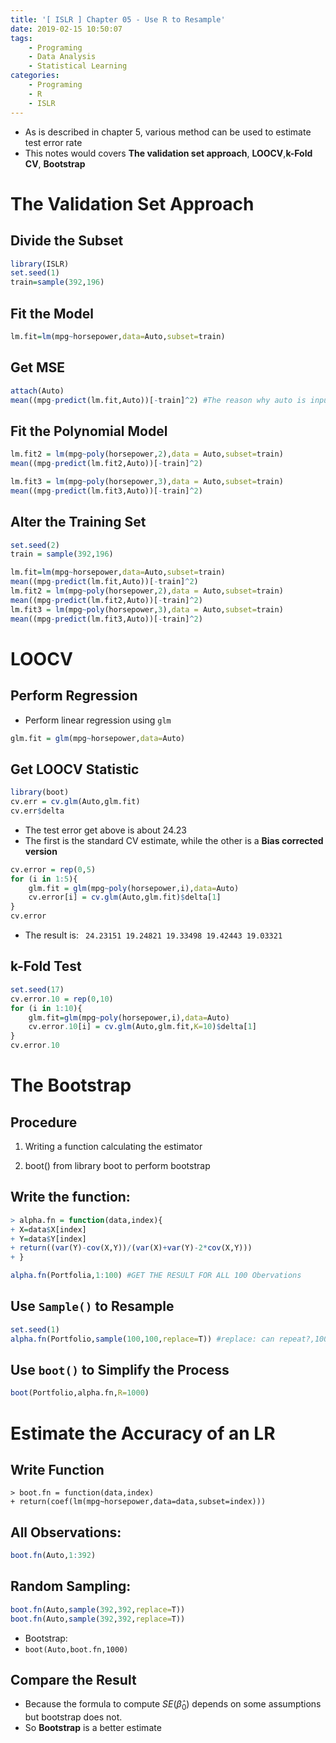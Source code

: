 ```yaml
---
title: '[ ISLR ] Chapter 05 - Use R to Resample'
date: 2019-02-15 10:50:07
tags:
	- Programing
	- Data Analysis
	- Statistical Learning
categories:
	- Programing
	- R
	- ISLR
---
```


- As is described in chapter 5, various method can be used to estimate test error rate
- This notes would covers **The validation set approach**, **LOOCV**,**k-Fold CV**, **Bootstrap**

<!--more-->

# The Validation Set Approach

## Divide the Subset

```R
library(ISLR)
set.seed(1)
train=sample(392,196)
```

## Fit the Model

```R
lm.fit=lm(mpg~horsepower,data=Auto,subset=train)
```

## Get MSE

```R
attach(Auto)
mean((mpg-predict(lm.fit,Auto))[-train]^2) #The reason why auto is inputed: including the validation set
```

## Fit the Polynomial Model

```R
lm.fit2 = lm(mpg~poly(horsepower,2),data = Auto,subset=train)
mean((mpg-predict(lm.fit2,Auto))[-train]^2)

lm.fit3 = lm(mpg~poly(horsepower,3),data = Auto,subset=train)
mean((mpg-predict(lm.fit3,Auto))[-train]^2)
```

## Alter the Training Set

```R
set.seed(2)
train = sample(392,196)

lm.fit=lm(mpg~horsepower,data=Auto,subset=train)
mean((mpg-predict(lm.fit,Auto))[-train]^2)
lm.fit2 = lm(mpg~poly(horsepower,2),data = Auto,subset=train)
mean((mpg-predict(lm.fit2,Auto))[-train]^2)
lm.fit3 = lm(mpg~poly(horsepower,3),data = Auto,subset=train)
mean((mpg-predict(lm.fit3,Auto))[-train]^2)
```

# LOOCV

## Perform Regression

- Perform linear regression using `glm`

```R
glm.fit = glm(mpg~horsepower,data=Auto)
```

## Get LOOCV Statistic

```R
library(boot)
cv.err = cv.glm(Auto,glm.fit)
cv.err$delta
```

- The test error get above is about 24.23
- The first is the standard CV estimate, while the other is a **Bias corrected version**

```R
cv.error = rep(0,5)
for (i in 1:5){
    glm.fit = glm(mpg~poly(horsepower,i),data=Auto)
    cv.error[i] = cv.glm(Auto,glm.fit)$delta[1]
}
cv.error
```

- The result is: ` 24.23151 19.24821 19.33498 19.42443 19.03321`

## k-Fold Test

```R
set.seed(17)
cv.error.10 = rep(0,10)
for (i in 1:10){
    glm.fit=glm(mpg~poly(horsepower,i),data=Auto)
    cv.error.10[i] = cv.glm(Auto,glm.fit,K=10)$delta[1]
}
cv.error.10
```

# The Bootstrap

## Procedure

1. Writing a function calculating the estimator

2. boot() from library boot to perform bootstrap

## Write the function:

```R
> alpha.fn = function(data,index){
+ X=data$X[index]
+ Y=data$Y[index]
+ return((var(Y)-cov(X,Y))/(var(X)+var(Y)-2*cov(X,Y)))
+ }

alpha.fn(Portfolia,1:100) #GET THE RESULT FOR ALL 100 Obervations
```

## Use `Sample()` to Resample

```R
set.seed(1)
alpha.fn(Portfolio,sample(100,100,replace=T)) #replace: can repeat?,100: range, time
```

## Use `boot()` to Simplify the Process

```R
boot(Portfolio,alpha.fn,R=1000)
```

# Estimate the Accuracy of an LR

## Write Function

```
> boot.fn = function(data,index)
+ return(coef(lm(mpg~horsepower,data=data,subset=index)))
```

## All Observations:

```R
boot.fn(Auto,1:392)
```

## Random Sampling:

```R
boot.fn(Auto,sample(392,392,replace=T))
boot.fn(Auto,sample(392,392,replace=T))
```

- Bootstrap:
- `boot(Auto,boot.fn,1000)`

## Compare the Result

- Because the formula to compute $SE(\hat{\beta}_0)$ depends on some assumptions but bootstrap does not.
- So **Bootstrap** is a better estimate